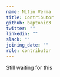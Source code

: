 ```yaml
---
name: Nitin Verma
title: Contributor
github: baptonic3
twitter: ""
linkedin: ""
slack: ""
joining_date: ""
role: contributor
---
```


Still waiting for this
